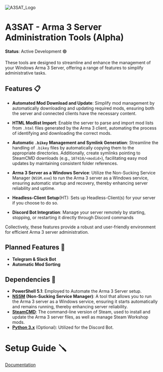 ![A3SAT_Logo](https://github.com/user-attachments/assets/16a8b678-9d9b-48ba-ab5a-9edc6fa69599)

# A3SAT - Arma 3 Server Administration Tools (Alpha)
**Status**: Active Development 🟢

These tools are designed to streamline and enhance the management of your Windows Arma 3 Server, offering a range of features to simplify administrative tasks.

## Features 📋

- **Automated Mod Download and Update**: Simplify mod management by automatically downloading and updating required mods, ensuring both the server and connected clients have the necessary content.

- **HTML Modlist Import**: Enable the server to parse and import mod lists from `.html` files generated by the Arma 3 client, automating the process of identifying and downloading the correct mods.

- **Automatic `.bikey` Management and Symlink Generation**: Streamline the handling of `.bikey` files by automatically copying them to the appropriate directories. Additionally, create symlinks pointing to SteamCMD downloads (e.g., `107410/<modid>`), facilitating                                                               easy mod updates by maintaining consistent folder references.

- **Arma 3 Server as a Windows Service**: Utilize the Non-Sucking Service Manager (`NSSM.exe`) to run the Arma 3 server as a Windows service, ensuring automatic startup and recovery, thereby enhancing server reliability and uptime.

- **Headless-Client Setup**(HT): Sets up Headless-Client(s) for your server if you choose to do so.

- **Discord Bot Integration**: Manage your server remotely by starting, stopping, or restarting it directly through Discord commands

Collectively, these features provide a robust and user-friendly environment for efficient Arma 3 server administration.

## Planned Features 🚧 

- **Telegram & Slack Bot**
- **Automatic Mod Sorting**

## Dependencies 🔗

- **PowerShell 5.1**: Employed to Automate the Arma 3 Server setup.​
- **[NSSM](https://nssm.cc/download) (Non-Sucking Service Manager)**: A tool that allows you to run the Arma 3 server as a Windows service, ensuring it starts automatically and remains running, thereby enhancing server reliability.
- **[SteamCMD](https://steamcdn-a.akamaihd.net/client/installer/steamcmd.zip)**: The command-line version of Steam, used to install and update the Arma 3 server files, as well as manage Steam Workshop mods. 
- **[Python 3.x](https://www.python.org/downloads)** (Optional): Utilized for the Discord Bot.​

# Setup Guide 🪛
[Documentation](setup_guide.md)
